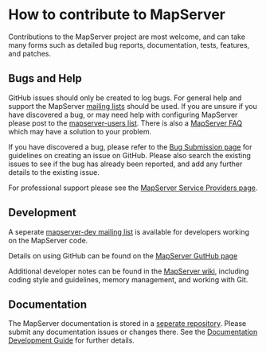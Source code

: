 # How to contribute to MapServer

Contributions to the MapServer project are most welcome, and can take many forms such as detailed bug reports, documentation, 
tests, features, and patches. 

## Bugs and Help

GitHub issues should only be created to log bugs. For general help and support the MapServer [mailing lists](http://mapserver.org/community/lists.html)
should be used. If you are unsure if you have discovered a bug, or may need help with configuring MapServer please 
post to the [mapserver-users list](http://lists.osgeo.org/mailman/listinfo/mapserver-users). There is also 
a [MapServer FAQ](http://www.mapserver.org/faq.html) which may have a solution to your problem. 

If you have discovered a bug, please refer to the [Bug Submission page](http://mapserver.org/development/bugs.html) for
guidelines on creating an issue on GitHub. Please also search the existing issues to see if the bug has already been reported, and
add any further details to the existing issue. 

For professional support please see the [MapServer Service Providers page](http://mapserver.org/community/service_providers.html). 

## Development

A seperate [mapserver-dev mailing list](http://lists.osgeo.org/mailman/listinfo/mapserver-dev) is available for developers
working on the MapServer code. 

Details on using GitHub can be found on the [MapServer GutHub page](http://mapserver.org/development/git.html)  

Additional developer notes can be found in the [MapServer wiki](https://github.com/mapserver/mapserver/wiki#developer-notes), including
coding style and guidelines, memory management, and working with Git. 

## Documentation

The MapServer documentation is stored in a [seperate repository](https://github.com/mapserver/docs). Please submit any documentation
issues or changes there. See the [Documentation Development Guide](http://mapserver.org/development/documentation.html) for further details. 
